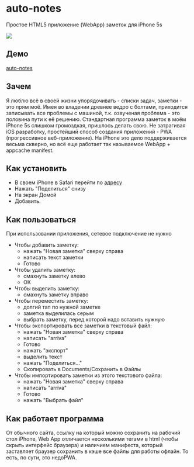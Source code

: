 # auto-notes
Простое HTML5 приложение (WebApp) заметок для iPhone 5s

![](https://user-images.githubusercontent.com/87068231/124927349-372cae00-e007-11eb-8574-40fcdac7f3fb.png)
## Демо
[auto-notes](https://by-arriva.github.io/auto-notes/)
## Зачем
Я люблю всё в своей жизни упорядочивать - списки задач, заметки - это прям моё. Имея во владении древнее ведро с болтами, приходится записывать все проблемы с машиной, т.к. озвученая проблема - это половина пути к её решению. Стандартная программа заметок в моём iPhone 5s слишком громоздкая, пришлось делать свою. Не затрагивая iOS разработку, простейший способ создания приложений - PWA (прогрессивное веб-приложение). На iPhone это дело поддерживается весьма скверно, но всё еще работает так называемое WebApp + appcache manifest.
## Как установить
- В своем iPhone в Safari перейти по [адресу](https://by-arriva.github.io/auto-notes/)
- Нажать "Поделиться" снизу
- На экран Домой
- Добавить.
## Как пользоваться
При использовании приложения, сетевое подключение не нужно
- Чтобы добавить заметку:
    - нажать "Новая заметка" сверху справа
    - написать текст заметки
    - Готово
- Чтобы удалить заметку:
    - смахнуть заметку влево
    - ОК
- Чтобы выделить заметку:
     - смахнуть заметку вправо
- Чтобы переместить заметку:
    - долгий тап по нужной заметке
    - заметка выделилась серым
    - выбрать заметку, перед которой надо вставить нужную
- Чтобы экспортировать все заметки в текстовый файл:
    - нажать "Новая заметка" сверху справа
    - написать "arriva"
    - Готово
    - нажать "экспорт"
    - выделить текст
    - нажать "Поделиться..."
    - Скопировать в Documents/Сохранить в Файлы
- Чтобы импортировать заметки из этого текстового файла:
    - нажать "Новая заметка" сверху справа
    - написать "arriva"
    - Готово
    - нажать "Выбрать файл"
## Как работает программа
От обычного сайта, ссылку на который можно сохранить на рабочий стол iPhone, Web App отличается несколькими тегами в html (чтобы скрыть интерфейс браузера) и наличием манифеста, который заставляет браузер сохранить в кэше все файлы для работы офлайн. То есть, по сути, это недоPWA.
